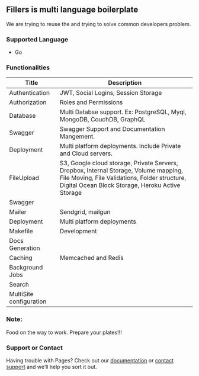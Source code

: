 ## Fillers is multi language boilerplate

We are trying to reuse the and trying to solve common developers problem.

### Supported Language

* Go

### Functionalities

Title  | Description
------------- | -------------
Authentication  | JWT, Social Logins, Session Storage
Authorization  | Roles and Permissions
Database  |  Multi Databse support. Ex: PostgreSQL, Myql, MongoDB, CouchDB, GraphQL
Swagger  | Swagger Support and Documentation Mangement.
Deployment  |  Multi platform deployments. Include Private and Cloud servers.
FileUpload  |  S3, Google cloud storage, Private Servers, Dropbox, Internal Storage, Volume mapping, File Moving, File Validations, Folder structure, Digital Ocean Block Storage, Heroku Active Storage
Swagger  |
Mailer  | Sendgrid, mailgun 
Deployment  |  Multi platform deployments
Makefile   |  Development 
Docs Generation  |
Caching  |  Memcached and Redis
Background Jobs  |
Search   |
MultiSite configuration  |


### Note:
Food on the way to work. Prepare your plates!!!


### Support or Contact

Having trouble with Pages? Check out our [documentation](http://socista.com/) or [contact support](http://socista.com/contact) and we’ll help you sort it out.
